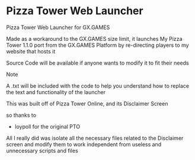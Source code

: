 # Pizza Tower Web Launcher
Pizza Tower Web Launcher for GX.GAMES

Made as a workaround to the GX.GAMES size limit, it launches My Pizza Tower 1.1.0 port from the GX.GAMES Platform by re-directing players to my website that hosts it

Source Code will be available if anyone wants to modify it to fit their needs
> [!NOTE]
> A .txt will be included with the code to help you understand how to replace the text and functionality of the launcher

This was built off of Pizza Tower Online, and its Disclaimer Screen

so thanks to
- loypoll for the original PTO

All I really did was isolate all the necessary files related to the Disclaimer screen and modify them to work independent from useless and unnecessary scripts and files
